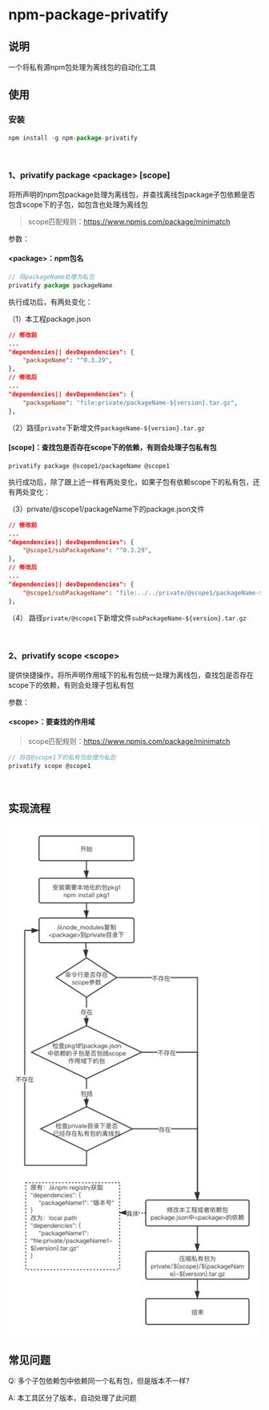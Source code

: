 # npm-package-privatify
## 说明
一个将私有源npm包处理为离线包的自动化工具
<br>

## 使用
### 安装
```js
npm install -g npm-package-privatify
```
<br>

### 1、privatify package \<package\> [scope]

将所声明的npm包package处理为离线包，并查找离线包package子包依赖是否包含scope下的子包，如包含也处理为离线包

> scope匹配规则：https://www.npmjs.com/package/minimatch

参数：
#### \<package\>：npm包名

```js
// 将packageName处理为私包
privatify package packageName
```
执行成功后，有两处变化：

（1）本工程package.json
```json
// 修改前
...
"dependencies|| devDependencies": {
    "packageName": "^0.3.29",
},
// 修改后
...
"dependencies|| devDependencies": {
    "packageName": "file:private/packageName-${version}.tar.gz",
},
```
（2）路径`private`下新增文件`packageName-${version}.tar.gz`

####  [scope]：查找包是否存在scope下的依赖，有则会处理子包私有包
```
privatify package @scope1/packageName @scope1
```
执行成功后，除了跟上述一样有两处变化，如果子包有依赖scope下的私有包，还有两处变化：

（3）private/@scope1/packageName下的package.json文件
```json
// 修改前
...
"dependencies|| devDependencies": {
    "@scope1/subPackageName": "^0.3.29",
},
// 修改后
...
"dependencies|| devDependencies": {
    "@scope1/subPackageName": "file:../../private/@scope1/packageName-${version}.tar.gz",
},
```
（4） 路径`private/@scope1`下新增文件`subPackageName-${version}.tar.gz`

<br>

### 2、privatify scope \<scope\>

提供快捷操作，将所声明作用域下的私有包统一处理为离线包，查找包是否存在scope下的依赖，有则会处理子包私有包

参数：
#### \<scope\>：要查找的作用域

> scope匹配规则：https://www.npmjs.com/package/minimatch

```js
// 将在@scope1下的私有包处理为私包
privatify scope @scope1
```

<br>

## 实现流程
![example](./flow.png)


## 常见问题
Q: 多个子包依赖包中依赖同一个私有包，但是版本不一样?

A: 本工具区分了版本，自动处理了此问题
